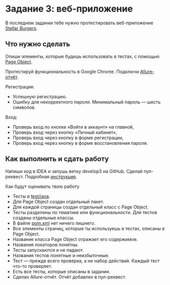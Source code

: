# Задание 3: веб-приложение
В последнем задании тебе нужно протестировать веб-приложение [Stellar Burgers](https://stellarburgers.nomoreparties.site/).

## Что нужно сделать
Опиши элементы, которые будешь использовать в тестах, с помощью [Page Object](https://www.selenium.dev/documentation/test_practices/encouraged/page_object_models/).

Протестируй функциональность в Google Chrome. Подключи [Allure-отчёт](https://docs.qameta.io/allure-report/).

Регистрация:
- Успешную регистрацию.
- Ошибку для некорректного пароля. Минимальный пароль — шесть символов.

Вход:
- Проверь вход по кнопке «Войти в аккаунт» на главной,
- Проверь вход через кнопку «Личный кабинет»,
- Проверь вход через кнопку в форме регистрации,
- Проверь вход через кнопку в форме восстановления пароля.

## Как выполнить и сдать работу
Напиши код в IDEA и запушь ветку develop3 на GitHub. Сделай пул-реквест. Подробная [инструкция](https://code.s3.yandex.net/qa-automation-engineer/java/cheatsheets/paid-track/diplom/upload-tasks-2-and-3.pdf).

Как будут оценивать твою работу
- Тесты в [test/java](src/test/java).
- Для Page Object создан отдельный пакет.
- Для каждой страницы создан отдельный класс с Page Object.
- Тесты разделены по тематике или функциональности. Для тестов созданы отдельные классы.
- В файле [pom.xml](pom.xml) нет ничего лишнего.
- Все элементы страниц, которые ты используешь в тестах, описаны в Page Object.
- Название класса Page Object отражает его содержимое.
- Названия локаторов понятны.
- Тесты запускаются и не падают.
- Названия тестов понятные и неизбыточные.
- Тест — прежде всего проверка, а не набор действий. Каждый тест что-то проверяет.
- Есть все тесты, которые описаны в задании.
- Сделан Allure-отчёт. Отчёт добавлен в пул-реквест.